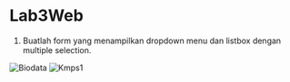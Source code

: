 # Lab3Web


1. Buatlah form yang menampilkan dropdown menu dan listbox dengan multiple selection.

![Biodata](https://user-images.githubusercontent.com/63729431/114414121-c0833e80-9bd8-11eb-8223-a221d0b081d1.png)
![Kmps1](https://user-images.githubusercontent.com/63729431/114414294-e14b9400-9bd8-11eb-93be-facfd86c4dc9.png)
